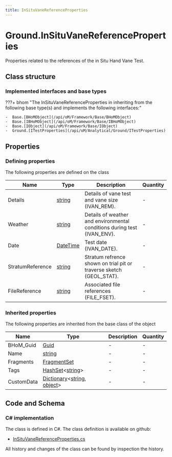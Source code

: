 ```yaml
---
title: InSituVaneReferenceProperties
---
```


# Ground.InSituVaneReferenceProperties

Properties related to the references of the in Situ Hand Vane Test.

## Class structure

### Implemented interfaces and base types

???+ bhom "The InSituVaneReferenceProperties in inheriting from the following base type(s) and implements the following interfaces:"

    -  Base.[BHoMObject](/api/oM/Framework/Base/BHoMObject)
    -  Base.[IBHoMObject](/api/oM/Framework/Base/IBHoMObject)
    -  Base.[IObject](/api/oM/Framework/Base/IObject)
    -  Ground.[ITestProperties](/api/oM/Analytical/Ground/ITestProperties)


## Properties



### Defining properties

The following properties are defined on the class

| Name             | Type             | Description      | Quantity         |
|------------------|------------------|------------------|------------------|
| Details | [string](https://learn.microsoft.com/en-us/dotnet/api/System.String?view=netstandard-2.0) | Details of vane test and vane size (IVAN_REM). | - |
| Weather | [string](https://learn.microsoft.com/en-us/dotnet/api/System.String?view=netstandard-2.0) | Details of weather and environmental conditions during test (IVAN_ENV). | - |
| Date | [DateTime](https://learn.microsoft.com/en-us/dotnet/api/System.DateTime?view=netstandard-2.0) | Test date (IVAN_DATE). | - |
| StratumReference | [string](https://learn.microsoft.com/en-us/dotnet/api/System.String?view=netstandard-2.0) | Stratum refrence shown on trial pit or traverse sketch (GEOL_STAT). | - |
| FileReference | [string](https://learn.microsoft.com/en-us/dotnet/api/System.String?view=netstandard-2.0) | Associated file references (FILE_FSET). | - |


### Inherited properties
The following properties are inherited from the base class of the object

| Name             | Type             | Description      | Quantity         |
|------------------|------------------|------------------|------------------|
| BHoM_Guid | [Guid](https://learn.microsoft.com/en-us/dotnet/api/System.Guid?view=netstandard-2.0) | - | - |
| Name | [string](https://learn.microsoft.com/en-us/dotnet/api/System.String?view=netstandard-2.0) | - | - |
| Fragments | [FragmentSet](/api/oM/Framework/Base/FragmentSet) | - | - |
| Tags | [HashSet](https://learn.microsoft.com/en-us/dotnet/api/System.Collections.Generic.HashSet-1?view=netstandard-2.0)&lt;[string](https://learn.microsoft.com/en-us/dotnet/api/System.String?view=netstandard-2.0)&gt; | - | - |
| CustomData | [Dictionary](https://learn.microsoft.com/en-us/dotnet/api/System.Collections.Generic.Dictionary-2?view=netstandard-2.0)&lt;[string](https://learn.microsoft.com/en-us/dotnet/api/System.String?view=netstandard-2.0), [object](https://learn.microsoft.com/en-us/dotnet/api/System.Object?view=netstandard-2.0)&gt; | - | - |


## Code and Schema

### C# implementation

The class is defined in C#. The class definition is available on github:

- [InSituVaneReferenceProperties.cs](https://github.com/BHoM/BHoM/blob/develop/Ground_oM/ITestProperties/InSituVaneReferenceProperties.cs)

All history and changes of the class can be found by inspection the history.
